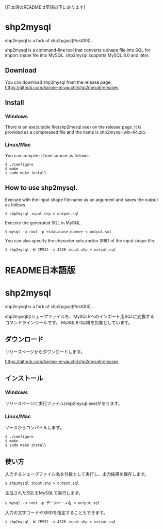 [日本語のREADMEは英語の下にあります]

# shp2mysql

shp2mysql is a fork of shp2pgsql(PostGIS).

shp2mysql is a command-line tool that converts a shape file into SQL for import shape file into MySQL. shp2mysql supports MySQL 8.0 and later.

## Download

You can download shp2mysql from the release page.
https://github.com/hajime-miyauchi/shp2mysql/releases

## Install

### Windows

There is an executable file(shp2mysql.exe) on the release page. It is provided as a compressed file and the name is shp2mysql-win-64.zip.

### Linux/Mac

You can compile it from source as follows.

```
$ ./configure
$ make
$ sudo make install
```

## How to use shp2mysql.

Execute with the input shape file name as an argument and saves the output as follows.

```
$ shp2mysql input.shp > output.sql
```

Execute the generated SQL in MySQL.

```
$ mysql -u root -p <<database_name>> < output.sql
```

You can also specify the character sets and/or SRID of the input shape file.

```
$ shp2mysql -W CP932 -s 4326 input.shp > output.sql
```



# README日本語版

# shp2mysql

shp2mysql is a fork of shp2pgsql(PostGIS).

shp2mysqlはシェープファイルを、MySQL8へのインポート用SQLに変換するコマンドラインツールです。
MySQL8.0以降を対象としています。

## ダウンロード

リリースページからダウンロードします。

https://github.com/hajime-miyauchi/shp2mysql/releases

## インストール

### Windows

リリースページに実行ファイル(shp2mysql.exe)があります。

### Linux/Mac

ソースからコンパイルします。

```
$ ./configure
$ make
$ sudo make install
```

## 使い方

入力するシェープファイル名を引数として実行し、出力結果を保存します。

```
$ shp2mysql input.shp > output.sql
```

生成されたSQLをMySQLで実行します。

```
$ mysql -u root -p データベース名 < output.sql
```

入力の文字コードやSRIDを指定することもできます。

```
$ shp2mysql -W CP932 -s 4326 input.shp > output.sql
```

